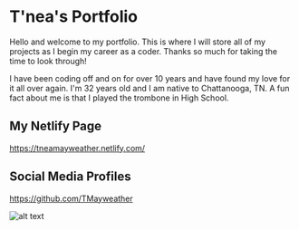 # T'nea's Portfolio

Hello and welcome to my portfolio. This is where I will store all of my projects as I begin my career as a coder. Thanks so much for taking the time to look through!

I have been coding off and on for over 10 years and have found my love for it all over again. I'm 32 years old and I am native to Chattanooga, TN. A fun fact about me is that I played the trombone in High School.
## My Netlify Page
https://tneamayweather.netlify.com/
## Social Media Profiles
https://github.com/TMayweather

![alt text](http://cdn2-www.dogtime.com/assets/uploads/gallery/shiba-inu-dog-breed-picutres/5-puppy-pg_.jpg)
